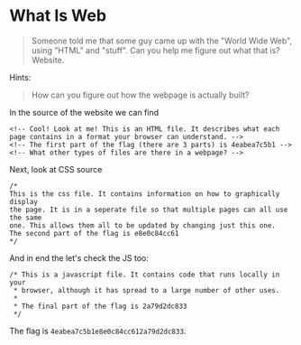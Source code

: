 # What Is Web

> Someone told me that some guy came up with the "World Wide Web", using "HTML" and "stuff". Can you help me figure out what that is? Website.

Hints:

> How can you figure out how the webpage is actually built?

In the source of the website we can find
```
<!-- Cool! Look at me! This is an HTML file. It describes what each page contains in a format your browser can understand. -->
<!-- The first part of the flag (there are 3 parts) is 4eabea7c5b1 -->
<!-- What other types of files are there in a webpage? -->
```
Next, look at CSS source
```
/*
This is the css file. It contains information on how to graphically display
the page. It is in a seperate file so that multiple pages can all use the same 
one. This allows them all to be updated by changing just this one.
The second part of the flag is e8e0c84cc61 
*/
```
And in end the let's check the JS too:
```
/* This is a javascript file. It contains code that runs locally in your
 * browser, although it has spread to a large number of other uses.
 *
 * The final part of the flag is 2a79d2dc833
 */
```

The flag is `4eabea7c5b1e8e0c84cc612a79d2dc833`.
